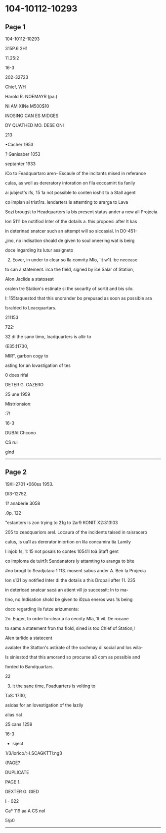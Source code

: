 # 104-10112-10293

## Page 1

104-10112-10293

315P.6 2H1

11.25:2

16-3

202-32723

Chief, WH

Harold R. NOEMAYR (pa.)

Ni AM XINe M500$10

INOSING CAN ES MIDGES

DY QUATHED MO. DESE ONI

213

•Cacher 1953

? Ganisaber 1053

septanter 1933

iCo to Feadquartaro aren- Escaule of the incitants mised in referance

culas, as woll as dereratory intoration on fila ecccamirt tia fanily

ai jubject's ifs, 15 1a not possible to conten ioshit to a Stall agent

co implan ai trist1rs. lendarters is attemting to ararga to Lava

Sozi brougst to Headquarters la bis present status ander a new all Projecia.

Ion 5111 be notiflod Inter of the dotails a. this propoesi after lt kas

in deterinad snatcer such an attempt will so siccasial. In D0-451-

¿ino, no indisation shoald de given to soul oneering wat is beirg

doce Ingarding its lutur assigneto

2. Eover, in under to clear so lla comrity Mlo, 'it w1). be necease

to can a statement. irca the fleld, signed by ice Salar of Station,

Alon Jaclide a statosest

oralen tre Station's estinate si the socarlty of sortit and bis silo.

I: 155taquestod that this snorander bo prepusad as soon as possible ara

IsraIded to Leacquartars.

211153

722:

32 di the sano timo, loadquarters is altir to

(E35:)1730,

MIR", garbon cogy to

asting for an lovastigation of tes

0 does rifal

DETER G. GAZERO

25 une 1959

Mistrionsion:

:7!

16-3

DUBAt Chcono

CS rul

gind

---

## Page 2

19XI-2701 •060ss 1953.

DI3-12752.

1? anaberie 3058

.0p. 122

"estanters is zon trying to 21g to 2ar9 KONIT X2:313I03

205 to zeadquariors arel. Locaura of the incidents taised in raisracero

culus, is ua1l as dererator iniortion on lila concamira tia Lamily

I injob fs, 1: 15 not posals to contes 10541l toà Staff gent

co imploma de tuirt1t Sendanators iy attamting to aranga to bite

#no brogit to Seadjutara 1 113. mosent sabus ander A. Beir la Projecia

Ion s131 by notified Inter di the dotaiis a this Dropail after 11. 235

in detericad snatcar sacà an atient vill jo successit: In to ma-

tino, no Indisation shold be given to i0zua eneros was 1s being

doco regarding iis futze arizumenta:

2o. Euger, to order to-clear a ila cecrity Mla, 1t vil. De rocane

to sams a statement fron tha flold, sined is too Chief of Station,!

Alen tarlido a statecent

avalater the Statton's astirate of the sochmay di social and los wila-

Is siniestod that this amorand so procurse a3 com as possible and

forded to Bandquartars.

22

3. it the sane time, Foaduarters is volting to

TaS: 1730,

asidas for an lovestigation of the lazily

alias rial

25 cans 1259

16-3

- siject

1/3/lorico/:-I.SCAGKTTI:ng3

(PAGE?

DUPLICATE

PAGE 1.

DEXTER G. GIED

I - 022

Ca* 119 aa A CS nol

5/p0

---

